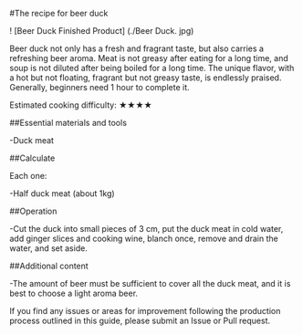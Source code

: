 #The recipe for beer duck

! [Beer Duck Finished Product] (./Beer Duck. jpg)

Beer duck not only has a fresh and fragrant taste, but also carries a refreshing beer aroma. Meat is not greasy after eating for a long time, and soup is not diluted after being boiled for a long time. The unique flavor, with a hot but not floating, fragrant but not greasy taste, is endlessly praised. Generally, beginners need 1 hour to complete it.

Estimated cooking difficulty: ★★★★

##Essential materials and tools

-Duck meat

##Calculate

Each one:

-Half duck meat (about 1kg)

##Operation

-Cut the duck into small pieces of 3 cm, put the duck meat in cold water, add ginger slices and cooking wine, blanch once, remove and drain the water, and set aside.

##Additional content

-The amount of beer must be sufficient to cover all the duck meat, and it is best to choose a light aroma beer.

If you find any issues or areas for improvement following the production process outlined in this guide, please submit an Issue or Pull request.